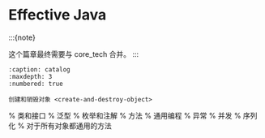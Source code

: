 # Effective Java

:::{note}

这个篇章最终需要与 core_tech 合并。
:::

```{toctree}
:caption: catalog
:maxdepth: 3
:numbered: true

创建和销毁对象 <create-and-destroy-object>
```

% 类和接口 <class-and-interface>
% 泛型 <genericity>
% 枚举和注解 <enum-and-note>
% 方法 <method>
% 通用编程 <universal-programming>
% 异常 <exception>
% 并发 <concurrence>
% 序列化 <serializable>
% 对于所有对象都通用的方法 <universal-method>
